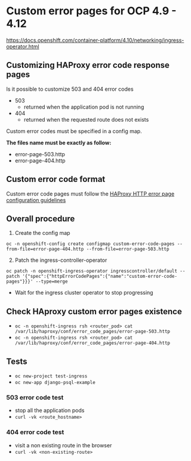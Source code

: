 # Custom error pages for  OCP 4.9 - 4.12
https://docs.openshift.com/container-platform/4.10/networking/ingress-operator.html

## Customizing HAProxy error code response pages

Is it possible to customize 503 and 404 error codes

- 503
  - returned when the application pod is not running
- 404
  - returned when the requested route does not exists

Custom error codes must be specified in a config map.

<b>The files name must be exactly as follow:</b>

- error-page-503.http
- error-page-404.http

## Custom error code format

Custom error code pages must follow the [HAProxy HTTP error page configuration guidelines](https://www.haproxy.com/documentation/hapee/latest/configuration/config-sections/http-errors/)


## Overall procedure 

1) Create the config map

```
oc -n openshift-config create configmap custom-error-code-pages --from-file=error-page-404.http --from-file=error-page-503.http
```

2) Patch the ingress-controller-operator

```
oc patch -n openshift-ingress-operator ingresscontroller/default --patch '{"spec":{"httpErrorCodePages":{"name":"custom-error-code-pages"}}}' --type=merge
```

- Wait for the ingress cluster operator to stop progressing

## Check HAproxy custom error pages existence

- ```oc -n openshift-ingress rsh <router_pod> cat /var/lib/haproxy/conf/error_code_pages/error-page-503.http```
- ```oc -n openshift-ingress rsh <router_pod> cat /var/lib/haproxy/conf/error_code_pages/error-page-404.http```



## Tests

-  ```oc new-project test-ingress```
-  ```oc new-app django-psql-example```

### 503 error code test

- stop all the application pods
- ```curl -vk <route_hostname>```

### 404 error code test

- visit a non existing route in the browser
- ```curl -vk <non-existing-route>```

